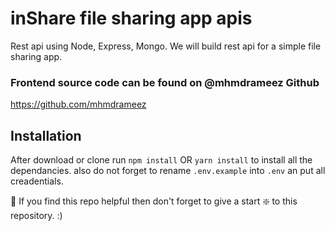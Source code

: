 # inShare file sharing app apis

Rest api using Node, Express, Mongo.
We will build rest api for a simple file sharing app. 


### Frontend source code can be found on @mhmdrameez Github
https://github.com/mhmdrameez


## Installation 
After download or clone run `npm install` OR `yarn install` to install all the dependancies.
also do not forget to rename `.env.example` into `.env` an put all creadentials.

🙏 If you find this repo helpful then don't forget to give a start ❇️ to this repository. :)
